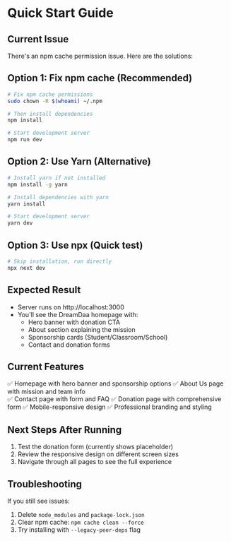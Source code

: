 # Quick Start Guide

## Current Issue
There's an npm cache permission issue. Here are the solutions:

## Option 1: Fix npm cache (Recommended)
```bash
# Fix npm cache permissions
sudo chown -R $(whoami) ~/.npm

# Then install dependencies
npm install

# Start development server
npm run dev
```

## Option 2: Use Yarn (Alternative)
```bash
# Install yarn if not installed
npm install -g yarn

# Install dependencies with yarn
yarn install

# Start development server
yarn dev
```

## Option 3: Use npx (Quick test)
```bash
# Skip installation, run directly
npx next dev
```

## Expected Result
- Server runs on http://localhost:3000
- You'll see the DreamDaa homepage with:
  - Hero banner with donation CTA
  - About section explaining the mission
  - Sponsorship cards (Student/Classroom/School)
  - Contact and donation forms

## Current Features
✅ Homepage with hero banner and sponsorship options
✅ About Us page with mission and team info  
✅ Contact page with form and FAQ
✅ Donation page with comprehensive form
✅ Mobile-responsive design
✅ Professional branding and styling

## Next Steps After Running
1. Test the donation form (currently shows placeholder)
2. Review the responsive design on different screen sizes
3. Navigate through all pages to see the full experience

## Troubleshooting
If you still see issues:
1. Delete `node_modules` and `package-lock.json`
2. Clear npm cache: `npm cache clean --force`
3. Try installing with `--legacy-peer-deps` flag